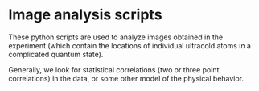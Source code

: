 # Image analysis scripts
These python scripts are used to analyze images obtained in the experiment (which contain the locations of individual ultracold atoms in a complicated quantum state). 

Generally, we look for statistical correlations (two or three point correlations) in the data, or some other model of the physical behavior.
